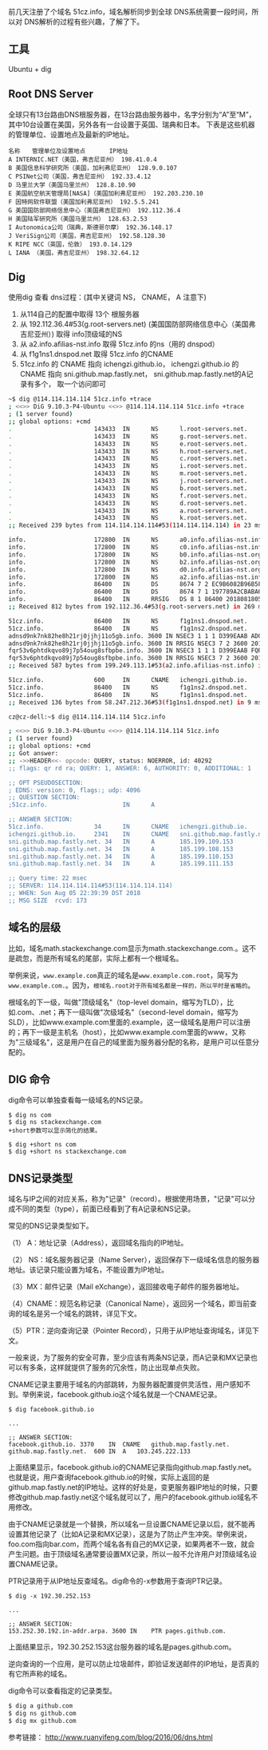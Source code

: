 前几天注册了个域名 51cz.info，域名解析同步到全球 DNS系统需要一段时间，所以对 DNS解析的过程有些兴趣，了解了下。

## 工具
Ubuntu + dig

## Root DNS Server
全球只有13台路由DNS根服务器，在13台路由服务器中，名字分别为“A”至“M”，
其中10台设置在美国，另外各有一台设置于英国、瑞典和日本。
下表是这些机器的管理单位、设置地点及最新的IP地址。

``` 
名称　　管理单位及设置地点　　　　IP地址
A INTERNIC.NET（美国，弗吉尼亚州） 198.41.0.4
B 美国信息科学研究所（美国，加利弗尼亚州） 128.9.0.107
C PSINet公司（美国，弗吉尼亚州） 192.33.4.12
D 马里兰大学（美国马里兰州） 128.8.10.90
E 美国航空航天管理局[NASA]（美国加利弗尼亚州） 192.203.230.10
F 因特网软件联盟（美国加利弗尼亚州） 192.5.5.241
G 美国国防部网络信息中心（美国弗吉尼亚州） 192.112.36.4
H 美国陆军研究所（美国马里兰州） 128.63.2.53
I Autonomica公司（瑞典，斯德哥尔摩） 192.36.148.17
J VeriSign公司（美国，弗吉尼亚州） 192.58.128.30
K RIPE NCC（英国，伦敦） 193.0.14.129
L IANA （美国，弗吉尼亚州） 198.32.64.12
```

## Dig
使用dig 查看 dns过程：(其中关键词 NS， CNAME， A 注意下)
1. 从114自己的配置中取得 13个 根服务器
2. 从 192.112.36.4#53(g.root-servers.net)  (美国国防部网络信息中心（美国弗吉尼亚州）) 取得 info顶级域的NS
3. 从 a2.info.afilias-nst.info 取得 51cz.info   的ns（用的 dnspod）
4. 从 f1g1ns1.dnspod.net 取得 51cz.info 的CNAME
5. 51cz.info 的 CNAME 指向 ichengzi.github.io， ichengzi.github.io 的CNAME 指向 sni.github.map.fastly.net， 
sni.github.map.fastly.net的A记录有多个， 取一个访问即可

``` bash
~$ dig @114.114.114.114 51cz.info +trace
; <<>> DiG 9.10.3-P4-Ubuntu <<>> @114.114.114.114 51cz.info +trace
; (1 server found)
;; global options: +cmd
.                       143433  IN      NS      l.root-servers.net.
.                       143433  IN      NS      g.root-servers.net.
.                       143433  IN      NS      e.root-servers.net.
.                       143433  IN      NS      h.root-servers.net.
.                       143433  IN      NS      c.root-servers.net.
.                       143433  IN      NS      i.root-servers.net.
.                       143433  IN      NS      m.root-servers.net.
.                       143433  IN      NS      j.root-servers.net.
.                       143433  IN      NS      b.root-servers.net.
.                       143433  IN      NS      f.root-servers.net.
.                       143433  IN      NS      d.root-servers.net.
.                       143433  IN      NS      a.root-servers.net.
.                       143433  IN      NS      k.root-servers.net.
;; Received 239 bytes from 114.114.114.114#53(114.114.114.114) in 23 ms

info.                   172800  IN      NS      a0.info.afilias-nst.info.
info.                   172800  IN      NS      c0.info.afilias-nst.info.
info.                   172800  IN      NS      b0.info.afilias-nst.org.
info.                   172800  IN      NS      b2.info.afilias-nst.org.
info.                   172800  IN      NS      d0.info.afilias-nst.org.
info.                   172800  IN      NS      a2.info.afilias-nst.info.
info.                   86400   IN      DS      8674 7 2 EC9B6082B96B5F87143696F2B483ACC9B2C433DCE0C94E70F1FF5648 CA18008B
info.                   86400   IN      DS      8674 7 1 197789A2CBABA6FECD0B5AC88C5BC414CE1FC309
info.                   86400   IN      RRSIG   DS 8 1 86400 20180818050000 20180805040000 41656 . C3vvf9pfaWxwlgJSyMl5hQhvS+aYat+D6gRGJcxoRNAx6JLpFinTgtmd Q+DbObWEjasjZL0mXxBgNcSlJCEfc6ofVpvfkSZeGuDhrUInkCxJd/Mp y4Tbodxvzn3f/I8XGnNZr/tgMcm43qb5ZfxLcshmjj33G6VssVzb4E/2 YP1VuOMRuGvp245datpiH/uOc7UiDX57z4Bw8YFjxwRG6tWtDFa+Kv8I 1ADT7l/TlAT3mVpOoUsoJRR3b9JO4qpGQXaQmT9TtkwEuDlM0Pv9/J+i 4tBMnWiu9QXVJJHuaNneVUj9sMoPj/9izNYD9eioIMnSvlZKZEWNBHrS jVRZlw==
;; Received 812 bytes from 192.112.36.4#53(g.root-servers.net) in 269 ms

51cz.info.              86400   IN      NS      f1g1ns1.dnspod.net.
51cz.info.              86400   IN      NS      f1g1ns2.dnspod.net.
adnsd9nk7nk82he8h21rj0jjhj11o5gb.info. 3600 IN NSEC3 1 1 1 D399EAAB ADOG5K0P1KT39D679E4QHB2H57ADFM8J NS SOA RRSIG DNSKEY NSEC3PARAM
adnsd9nk7nk82he8h21rj0jjhj11o5gb.info. 3600 IN RRSIG NSEC3 7 2 3600 20180826140736 20180805130736 23235 info. X8Hulu9hUMTppcQN+6+Xy2+fPlhcsCPKAA0gBiamZ62gHtHVOyHmvP5g SytU9v2B6/pNhwTVe3xjeio/b/MIa4eabfLfgfARO4n+GT3yv0lJPoJb h/6H9VEtOqIxOEa5N5ooZcgzs43WBKwQpGEedbfIptW9FtJl2lUtJEMh 1wQ=
fqr53v6phtdkqvo89j7p54oug8sfbpbe.info. 3600 IN NSEC3 1 1 1 D399EAAB FQRG9TUL5L5MUUFUKBPB1BHFEL33LNBK A RRSIG
fqr53v6phtdkqvo89j7p54oug8sfbpbe.info. 3600 IN RRSIG NSEC3 7 2 3600 20180826131933 20180805121933 23235 info. T/0bMbqUYN8v8tbSwPO0JRMajq27+x1N1DdmgSGYLkN3O1A6EvhqCGmz wsnmb27mqEtqxCzc9DZB7SmHPFIZ9H7z46JLxWpFe/FD8Tqj3FDwIT21 x/avuFGPFITQWYYmEbOYkkmqnZVZ2IdJBa61TQNbiL3Rvp3yxBHMgsZK ZKM=
;; Received 587 bytes from 199.249.113.1#53(a2.info.afilias-nst.info) in 342 ms

51cz.info.              600     IN      CNAME   ichengzi.github.io.
51cz.info.              86400   IN      NS      f1g1ns2.dnspod.net.
51cz.info.              86400   IN      NS      f1g1ns1.dnspod.net.
;; Received 136 bytes from 58.247.212.36#53(f1g1ns1.dnspod.net) in 9 ms
```

``` bash
cz@cz-dell:~$ dig @114.114.114.114 51cz.info

; <<>> DiG 9.10.3-P4-Ubuntu <<>> @114.114.114.114 51cz.info
; (1 server found)
;; global options: +cmd
;; Got answer:
;; ->>HEADER<<- opcode: QUERY, status: NOERROR, id: 40292
;; flags: qr rd ra; QUERY: 1, ANSWER: 6, AUTHORITY: 0, ADDITIONAL: 1

;; OPT PSEUDOSECTION:
; EDNS: version: 0, flags:; udp: 4096
;; QUESTION SECTION:
;51cz.info.                     IN      A

;; ANSWER SECTION:
51cz.info.              34      IN      CNAME   ichengzi.github.io.
ichengzi.github.io.     2341    IN      CNAME   sni.github.map.fastly.net.
sni.github.map.fastly.net. 34   IN      A       185.199.109.153
sni.github.map.fastly.net. 34   IN      A       185.199.108.153
sni.github.map.fastly.net. 34   IN      A       185.199.110.153
sni.github.map.fastly.net. 34   IN      A       185.199.111.153

;; Query time: 22 msec
;; SERVER: 114.114.114.114#53(114.114.114.114)
;; WHEN: Sun Aug 05 22:39:39 DST 2018
;; MSG SIZE  rcvd: 173
```


## 域名的层级

比如，域名math.stackexchange.com显示为math.stackexchange.com.。这不是疏忽，而是所有域名的尾部，实际上都有一个根域名。

举例来说，`www.example.com`真正的域名是`www.example.com.root`，简写为`www.example.com.`。因为，`根域名.root对于所有域名都是一样的，所以平时是省略的`。

根域名的下一级，叫做"顶级域名"（top-level domain，缩写为TLD），比如.com、.net；再下一级叫做"次级域名"（second-level domain，缩写为SLD），比如www.example.com里面的.example，这一级域名是用户可以注册的；再下一级是主机名（host），比如www.example.com里面的www，又称为"三级域名"，这是用户在自己的域里面为服务器分配的名称，是用户可以任意分配的。


## DIG 命令

dig命令可以单独查看每一级域名的NS记录。


```
$ dig ns com
$ dig ns stackexchange.com
+short参数可以显示简化的结果。

```
```
$ dig +short ns com
$ dig +short ns stackexchange.com
```
##  DNS记录类型

域名与IP之间的对应关系，称为"记录"（record）。根据使用场景，"记录"可以分成不同的类型（type），前面已经看到了有A记录和NS记录。

常见的DNS记录类型如下。

（1） A：地址记录（Address），返回域名指向的IP地址。

（2） NS：域名服务器记录（Name Server），返回保存下一级域名信息的服务器地址。该记录只能设置为域名，不能设置为IP地址。

（3）MX：邮件记录（Mail eXchange），返回接收电子邮件的服务器地址。

（4）CNAME：规范名称记录（Canonical Name），返回另一个域名，即当前查询的域名是另一个域名的跳转，详见下文。

（5）PTR：逆向查询记录（Pointer Record），只用于从IP地址查询域名，详见下文。

一般来说，为了服务的安全可靠，至少应该有两条NS记录，而A记录和MX记录也可以有多条，这样就提供了服务的冗余性，防止出现单点失败。

CNAME记录主要用于域名的内部跳转，为服务器配置提供灵活性，用户感知不到。举例来说，facebook.github.io这个域名就是一个CNAME记录。


```
$ dig facebook.github.io

...

;; ANSWER SECTION:
facebook.github.io. 3370    IN  CNAME   github.map.fastly.net.
github.map.fastly.net.  600 IN  A   103.245.222.133

```
上面结果显示，facebook.github.io的CNAME记录指向github.map.fastly.net。也就是说，用户查询facebook.github.io的时候，实际上返回的是github.map.fastly.net的IP地址。这样的好处是，变更服务器IP地址的时候，只要修改github.map.fastly.net这个域名就可以了，用户的facebook.github.io域名不用修改。

由于CNAME记录就是一个替换，所以域名一旦设置CNAME记录以后，就不能再设置其他记录了（比如A记录和MX记录），这是为了防止产生冲突。举例来说，foo.com指向bar.com，而两个域名各有自己的MX记录，如果两者不一致，就会产生问题。由于顶级域名通常要设置MX记录，所以一般不允许用户对顶级域名设置CNAME记录。

PTR记录用于从IP地址反查域名。dig命令的-x参数用于查询PTR记录。


```
$ dig -x 192.30.252.153

...

;; ANSWER SECTION:
153.252.30.192.in-addr.arpa. 3600 IN    PTR pages.github.com.

```

上面结果显示，192.30.252.153这台服务器的域名是pages.github.com。

逆向查询的一个应用，是可以防止垃圾邮件，即验证发送邮件的IP地址，是否真的有它所声称的域名。

dig命令可以查看指定的记录类型。


``` bash
$ dig a github.com
$ dig ns github.com
$ dig mx github.com
```

参考链接： http://www.ruanyifeng.com/blog/2016/06/dns.html